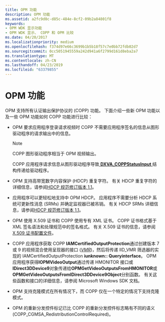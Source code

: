```yaml
---
title: OPM 功能
description: OPM 功能
ms.assetid: a2fc9d0c-d85c-484e-8cf2-09b2a84801f8
keywords:
- OPM WDK 显示功能
- OPM WDK 显示、 COPP 和 OPM 比较
ms.date: 04/20/2017
ms.localizationpriority: medium
ms.openlocfilehash: f374d97e66c3699b1b5b18f57c7e0bb72fdb02d7
ms.sourcegitcommit: 0cc5051945559a242d941a6f2799d161d8eba2a7
ms.translationtype: MT
ms.contentlocale: zh-CN
ms.lasthandoff: 04/23/2019
ms.locfileid: "63379855"
---
```

# <a name="opm-features"></a>OPM 功能

OPM 支持所有认证输出保护协议的 (COPP) 功能。 下面介绍一些新 OPM 功能以及一些 OPM 功能如何 COPP 功能进行比较：

-   OPM 要求应用程序登录请求视频时 COPP 不需要应用程序签名的信息从图形驱动程序的请求输出中的信息。

    > [!NOTE]
    > COPP 图形驱动程序相当于 OPM 视频输出。

    COPP 应用程序请求信息从图形驱动程序导致[ **DXVA\_COPPStatusInput** ](https://docs.microsoft.com/windows-hardware/drivers/ddi/content/dxva/ns-dxva-_dxva_coppstatusinput)结构传递给驱动程序。

-   OPM 支持高带宽数字内容保护 (HDCP) 重复字符。 有关 HDCP 重复字符的详细信息，请参阅[HDCP 规范修订版本 1.1](https://go.microsoft.com/fwlink/p/?linkid=38728)。

-   应用程序可以更轻松地支持中 OPM HDCP。 应用程序不需要分析 HDCP 系统可更新性消息 (SRMs) 并确定监视器已被吊销。 有关 HDCP SRMs 详细信息，请参阅[HDCP 规范修订版本 1.1](https://go.microsoft.com/fwlink/p/?linkid=38728)。

-   OPM 使用 X.509 证书和 COPP 使用专有 XML 证书。 COPP 证书格式基于 XML 签名语法和处理规范中的签名格式。 有关 X.509 证书的信息，请参阅[X.509 证书配置文件](https://go.microsoft.com/fwlink/p/?linkid=70416)。

-   COPP 应用程序获取 COPP **IAMCertifiedOutputProtection**通过创建版本 7 或 9 的视频混合使用呈现器的接口 ([*VMR*](https://docs.microsoft.com/windows/desktop/DirectShow/using-the-video-mixing-renderer))，然后将传递 IID\_VMR 筛选器的实现的 IAMCertifiedOutputProtection **iunknown:: Queryinterface**。 OPM 应用程序获得**IOPMVideoOutput**通过传递 HMONITOR 接口或**IDirect3DDevice9**对象传递给**OPMGetVideoOutputsFromHMONITOR**或**OPMGetVideoOutputsFromIDirect3DDevice9Object**分别函数。 有关这些函数和接口的详细信息，请参阅 Microsoft Windows SDK 文档。

-   OPM 支持克隆模式在所有情况下，而 COPP 仅在一个特定的情况下支持克隆模式。

-   OPM 的重新分发控件标记已比 COPP 的重新分发控件标志略有不同的语义 (COPP\_CGMSA\_RedistributionControlRequired)。